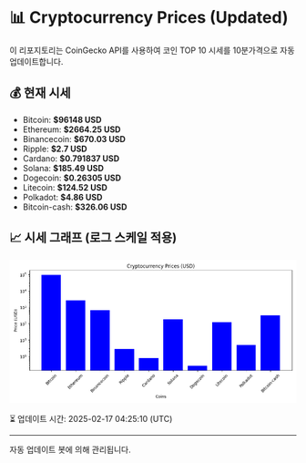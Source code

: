 
# 📊 Cryptocurrency Prices (Updated)

이 리포지토리는 CoinGecko API를 사용하여 코인 TOP 10 시세를 10분가격으로 자동 업데이트합니다.

## 💰 현재 시세
- Bitcoin: **$96148 USD**
- Ethereum: **$2664.25 USD**
- Binancecoin: **$670.03 USD**
- Ripple: **$2.7 USD**
- Cardano: **$0.791837 USD**
- Solana: **$185.49 USD**
- Dogecoin: **$0.26305 USD**
- Litecoin: **$124.52 USD**
- Polkadot: **$4.86 USD**
- Bitcoin-cash: **$326.06 USD**

## 📈 시세 그래프 (로그 스케일 적용)
![Crypto Prices](crypto_prices.png)

⏳ 업데이트 시간: 2025-02-17 04:25:10 (UTC)

---
자동 업데이트 봇에 의해 관리됩니다.
